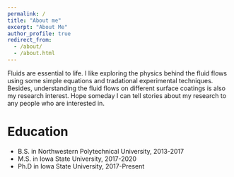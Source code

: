 ```yaml
---
permalink: /
title: "About me"
excerpt: "About Me"
author_profile: true
redirect_from: 
  - /about/
  - /about.html
---
```


Fluids are essential to life. I like exploring the physics behind the fluid flows using some simple equations and tradational experimental techniques. Besides, understanding the fluid flows on different surface coatings is also my research interest. Hope someday I can tell stories about my research to any people who are interested in.

Education
======
* B.S. in Northwestern Polytechnical University, 2013-2017
* M.S. in Iowa State University, 2017-2020
* Ph.D in Iowa State University, 2017-Present
